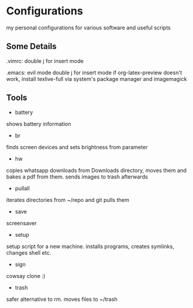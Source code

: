 # Configurations
my personal configurations for various software and useful scripts
## Some Details
.vimrc:
	double j for insert mode

.emacs:
	evil mode
	double j for insert mode
	if org-latex-preview doesn't work, install texlive-full via system's package manager and imagemagick


## Tools

* battery

shows battery information

* br

finds screen devices and sets brightness from parameter

* hw

copies whatsapp downloads from Downloads directory, moves them and bakes a pdf from them. sends images to trash afterwards

* pullall

iterates directories from ~/repo and git pulls them

* save

screensaver

* setup

setup script for a new machine. installs programs, creates symlinks, changes shell etc.

* sign

cowsay clone :)

* trash

safer alternative to rm. moves files to ~/trash

